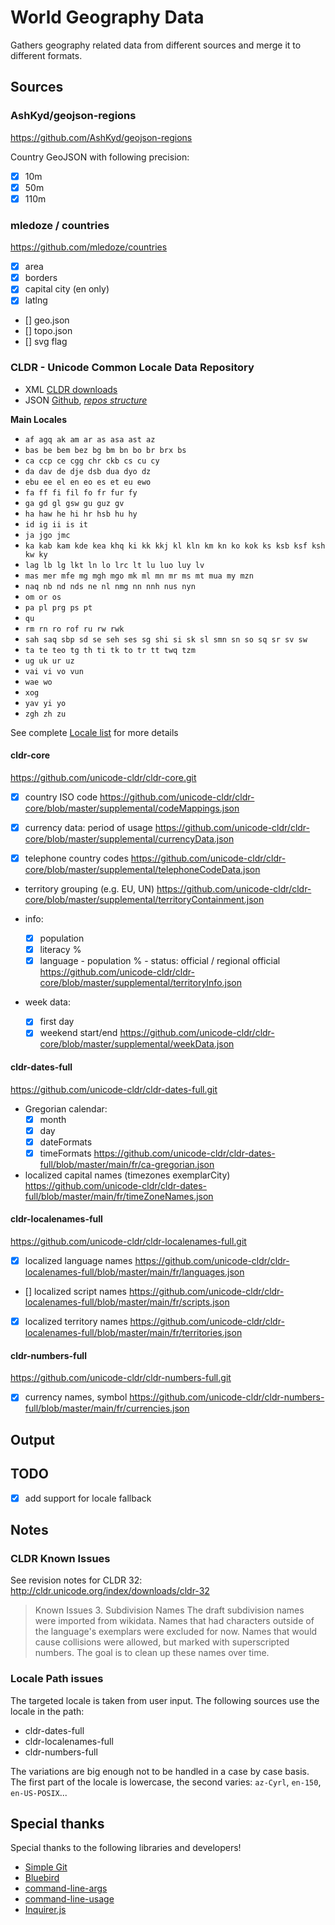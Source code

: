 # World Geography Data

Gathers geography related data from different sources and merge it to different formats.


## Sources


### AshKyd/geojson-regions

https://github.com/AshKyd/geojson-regions

Country GeoJSON with following precision:
- [x] 10m
- [x] 50m
- [x] 110m

### mledoze / countries

https://github.com/mledoze/countries

- [x] area
- [x] borders
- [x] capital city (en only)
- [x] latlng
- [] geo.json
- [] topo.json
- [] svg flag

### CLDR - Unicode Common Locale Data Repository

- XML  [CLDR downloads](http://cldr.unicode.org/index/downloads)
- JSON [Github](https://github.com/unicode-cldr), 
  *[repos structure]([Github](https://github.com/unicode-cldr/cldr-json))*

**Main Locales**

- `af agq ak am ar as asa ast az` 
- `bas be bem bez bg bm bn bo br brx bs`
- `ca ccp ce cgg chr ckb cs cu cy`
- `da dav de dje dsb dua dyo dz`
- `ebu ee el en eo es et eu ewo`
- `fa ff fi fil fo fr fur fy`
- `ga gd gl gsw gu guz gv`
- `ha haw he hi hr hsb hu hy`
- `id ig ii is it`
- `ja jgo jmc`
- `ka kab kam kde kea khq ki kk kkj kl kln km kn ko kok ks ksb ksf ksh kw ky`
- `lag lb lg lkt ln lo lrc lt lu luo luy lv`
- `mas mer mfe mg mgh mgo mk ml mn mr ms mt mua my mzn`
- `naq nb nd nds ne nl nmg nn nnh nus nyn`
- `om or os`
- `pa pl prg ps pt`
- `qu`
- `rm rn ro rof ru rw rwk`
- `sah saq sbp sd se seh ses sg shi si sk sl smn sn so sq sr sv sw`
- `ta te teo tg th ti tk to tr tt twq tzm`
- `ug uk ur uz`
- `vai vi vo vun`
- `wae wo`
- `xog`
- `yav yi yo`
- `zgh zh zu`

See complete [Locale list](./locales.md) for more details

#### cldr-core

https://github.com/unicode-cldr/cldr-core.git

- [x] country ISO code
  https://github.com/unicode-cldr/cldr-core/blob/master/supplemental/codeMappings.json
  
- [x] currency data: period of usage
  https://github.com/unicode-cldr/cldr-core/blob/master/supplemental/currencyData.json
  
- [x] telephone country codes
  https://github.com/unicode-cldr/cldr-core/blob/master/supplemental/telephoneCodeData.json
  
- territory grouping (e.g. EU, UN)
  https://github.com/unicode-cldr/cldr-core/blob/master/supplemental/territoryContainment.json
  
- info:
    - [x] population
    - [x] literacy %
    - [x] language 
          - population %
          - status: official / regional official
  https://github.com/unicode-cldr/cldr-core/blob/master/supplemental/territoryInfo.json
  
- week data:
    - [x] first day
    - [x] weekend start/end
  https://github.com/unicode-cldr/cldr-core/blob/master/supplemental/weekData.json
    
#### cldr-dates-full

https://github.com/unicode-cldr/cldr-dates-full.git

- Gregorian calendar:
    - [x] month
    - [x] day
    - [x] dateFormats
    - [x] timeFormats
  https://github.com/unicode-cldr/cldr-dates-full/blob/master/main/fr/ca-gregorian.json
  
- localized capital names (timezones exemplarCity)
  https://github.com/unicode-cldr/cldr-dates-full/blob/master/main/fr/timeZoneNames.json 
  
#### cldr-localenames-full

https://github.com/unicode-cldr/cldr-localenames-full.git

- [x] localized language names
  https://github.com/unicode-cldr/cldr-localenames-full/blob/master/main/fr/languages.json
  
- [] localized script names
  https://github.com/unicode-cldr/cldr-localenames-full/blob/master/main/fr/scripts.json
  
- [x] localized territory names
  https://github.com/unicode-cldr/cldr-localenames-full/blob/master/main/fr/territories.json
  

#### cldr-numbers-full

https://github.com/unicode-cldr/cldr-numbers-full.git

- [x] currency names, symbol
  https://github.com/unicode-cldr/cldr-numbers-full/blob/master/main/fr/currencies.json



## Output


## TODO

- [x] add support for locale fallback

## Notes

### CLDR Known Issues

See revision notes for CLDR 32: http://cldr.unicode.org/index/downloads/cldr-32

> Known Issues
> 3. Subdivision Names
>    The draft subdivision names were imported from wikidata.
>    Names that had characters outside of the language's exemplars were excluded for now. 
>    Names that would cause collisions were allowed, but marked with superscripted numbers. 
>    The goal is to clean up these names over time.

### Locale Path issues

The targeted locale is taken from user input.
The following sources use the locale in the path:
 
- cldr-dates-full
- cldr-localenames-full
- cldr-numbers-full

The variations are big enough not to be handled in a case by case basis.
The first part of the locale is lowercase, the second varies: `az-Cyrl`, `en-150`, `en-US-POSIX`... 



## Special thanks

Special thanks to the following libraries and developers!

- [Simple Git](https://github.com/steveukx/git-js) 
- [Bluebird](http://bluebirdjs.com/)
- [command-line-args](https://www.npmjs.com/package/command-line-args) 
- [command-line-usage](https://www.npmjs.com/package/command-line-usage) 
- [Inquirer.js](https://github.com/SBoudrias/Inquirer.js) 
